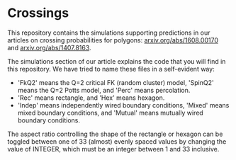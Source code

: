 # Crossings
This repository contains the simulations supporting predictions in our articles on crossing probabilities for polygons: [arxiv.org/abs/1608.00170](https://arxiv.org/abs/1608.00170) and [arxiv.org/abs/1407.8163](https://arxiv.org/abs/1407.8163).

The simulations section of our article explains the code that you will find in this repository. We have tried to name these files in a self-evident way:
* 'FkQ2' means the Q=2 critical FK (random cluster) model, 'SpinQ2' means the Q=2 Potts model, and 'Perc' means percolation.
* 'Rec' means rectangle, and 'Hex' means hexagon. 
* 'Indep' means independently wired boundary conditions, 'Mixed' means mixed boundary conditions, and 'Mutual' means mutually wired boundary conditions.

The aspect ratio controlling the shape of the rectangle or hexagon can be toggled between one of 33 (almost) evenly spaced values by changing the value of INTEGER, which must be an integer between 1 and 33 inclusive.
